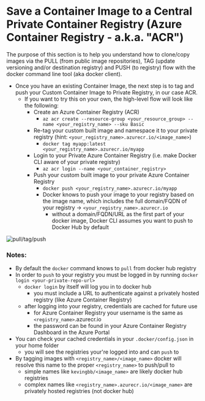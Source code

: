 # Save a Container Image to a Central Private Container Registry (Azure Container Registry - a.k.a. "ACR")

The purpose of this section is to help you understand how to clone/copy images via the PULL (from public image repositories), TAG (update versioning and/or destination registry) and PUSH (to registry) flow with the docker command line tool (aka docker client).

- Once you have an existing Container Image, the next step is to tag and push your Custom Container Image to Private Registry, in our case ACR.
    - If you want to try this on your own, the high-level flow will look like the following:
        - Create an Azure Container Registry (ACR)
            - ```az acr create --resource-group <your_resource_group> --name <your_registry_name> --sku Basic```
        - Re-tag your custom built image and namespace it to your private registry (hint: ```<your_registry_name>.azurecr.io/<image_name>```)
            - ```docker tag myapp:latest <your_registry_name>.azurecr.io/myapp```
        - Login to your Private Azure Container Registry (i.e. make Docker CLI aware of your private registry)
            - ```az acr login --name <your_container_registry>```
        - Push your custom built image to your private Azure Container Registry
            - ```docker push <your_registry_name>.azurecr.io/myapp```
            - Docker knows to push your image to your registry based on the image name, which includes the full domain/FQDN of your registry -> ```<your_registry_name>.azurecr.io```
                - without a domain/FQDN/URL as the first part of your docker image, Docker CLI assumes you want to push to Docker Hub by default

![pull/tag/push](images/docker_push_to_registry.png)

### Notes:

- By default the ```docker``` command knows to ```pull``` from docker hub registry
- In order to ```push``` to your registry you must be logged in by running ```docker login <your-private-repo-url>```
    - ```docker login``` by itself will log you in to docker hub
        - you must include a URL to authenticate against a privately hosted registry (like Azure Container Registry)
    - after logging into your registry, credentials are cached for future use
        - for Azure Container Registry your username is the same as ```<registry_name>```.azurecr.io
        - the password can be found in your Azure Container Registry Dashboard in the Azure Portal
- You can check your cached credentials in your ```.docker/config.json``` in your home folder
    - you will see the registries your're logged into and can ```push``` to
- By tagging images with ```<registry_name>/<image_name>``` docker will resolve this name to the proper ```<registry_name>``` to push/pull to
    - simple names like ```kevingbb/<image_name>``` are likely docker hub registries
    - complex names like ```<registry_name>.azurecr.io/<image_name>``` are privately hosted registries (not docker hub)